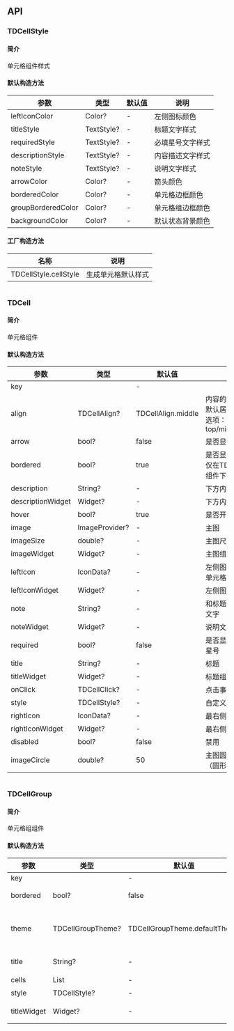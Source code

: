 ## API
### TDCellStyle
#### 简介
单元格组件样式
#### 默认构造方法

| 参数 | 类型 | 默认值 | 说明 |
| --- | --- | --- | --- |
| leftIconColor | Color? | - | 左侧图标颜色 |
| titleStyle | TextStyle? | - | 标题文字样式 |
| requiredStyle | TextStyle? | - | 必填星号文字样式 |
| descriptionStyle | TextStyle? | - | 内容描述文字样式 |
| noteStyle | TextStyle? | - | 说明文字样式 |
| arrowColor | Color? | - | 箭头颜色 |
| borderedColor | Color? | - | 单元格边框颜色 |
| groupBorderedColor | Color? | - | 单元格组边框颜色 |
| backgroundColor | Color? | - | 默认状态背景颜色 |


#### 工厂构造方法

| 名称  | 说明 |
| --- |  --- |
| TDCellStyle.cellStyle  | 生成单元格默认样式 |

```
```
 ### TDCell
#### 简介
单元格组件
#### 默认构造方法

| 参数 | 类型 | 默认值 | 说明 |
| --- | --- | --- | --- |
| key |  | - |  |
| align | TDCellAlign? | TDCellAlign.middle | 内容的对齐方式，默认居中对齐。可选项：top/middle/bottom |
| arrow | bool? | false | 是否显示右侧箭头 |
| bordered | bool? | true | 是否显示下边框，仅在TDCellGroup组件下起作用 |
| description | String? | - | 下方内容描述文字 |
| descriptionWidget | Widget? | - | 下方内容描述组件 |
| hover | bool? | true | 是否开启点击反馈 |
| image | ImageProvider? | - | 主图 |
| imageSize | double? | - | 主图尺寸 |
| imageWidget | Widget? | - | 主图组件 |
| leftIcon | IconData? | - | 左侧图标，出现在单元格标题的左侧 |
| leftIconWidget | Widget? | - | 左侧图标组件 |
| note | String? | - | 和标题同行的说明文字 |
| noteWidget | Widget? | - | 说明文字组件 |
| required | bool? | false | 是否显示表单必填星号 |
| title | String? | - | 标题 |
| titleWidget | Widget? | - | 标题组件 |
| onClick | TDCellClick? | - | 点击事件 |
| style | TDCellStyle? | - | 自定义样式 |
| rightIcon | IconData? | - | 最右侧图标 |
| rightIconWidget | Widget? | - | 最右侧图标组件 |
| disabled | bool? | false | 禁用 |
| imageCircle | double? | 50 | 主图圆角，默认50（圆形） |

```
```
 ### TDCellGroup
#### 简介
单元格组组件
#### 默认构造方法

| 参数 | 类型 | 默认值 | 说明 |
| --- | --- | --- | --- |
| key |  | - |  |
| bordered | bool? | false | 是否显示组边框 |
| theme | TDCellGroupTheme? | TDCellGroupTheme.defaultTheme | 单元格组风格。可选项：default/card |
| title | String? | - | 单元格组标题 |
| cells | List<TDCell> | - | 单元格列表 |
| style | TDCellStyle? | - | 自定义样式 |
| titleWidget | Widget? | - | 单元格组标题组件 |
